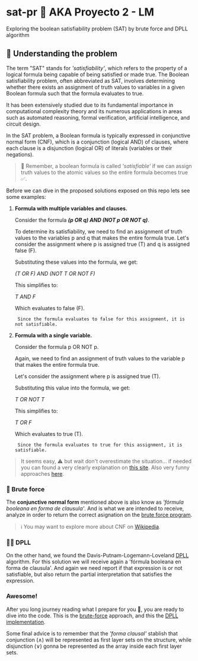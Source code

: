 # sat-pr 👾 AKA Proyecto 2 - LM

Exploring the boolean satisfiability problem (SAT) by brute force and DPLL algorithm

## 🧐 Understanding the problem

The term "SAT" stands for *'satisfiability'*, which refers to the property of a logical formula being capable of being satisfied or made true. The Boolean satisfiability problem, often abbreviated as SAT, involves determining whether there exists an assignment of truth values to variables in a given Boolean formula such that the formula evaluates to true. 

It has been extensively studied due to its fundamental importance in computational complexity theory and its numerous applications in areas such as automated reasoning, formal verification, artificial intelligence, and circuit design.

In the SAT problem, a Boolean formula is typically expressed in conjunctive normal form (CNF), which is a conjunction (logical AND) of clauses, where each clause is a disjunction (logical OR) of literals (variables or their negations).

> 🧠 Remember, a boolean formula is called *'satisfiable'* if we can assign truth values to the atomic values so the entire formula becomes true ✅.

Before we can dive in the proposed solutions exposed on this repo lets see some examples:

1. **Formula with multiple variables and clauses.**

    Consider the formula ***(p OR q) AND (NOT p OR NOT q)***.
    
    To determine its satisfiability, we need to find an assignment of truth values to the variables p and q that makes the entire formula true. Let's consider the assignment where p is assigned true (T) and q is assigned false (F).

    Substituting these values into the formula, we get:
    
    *(T OR F) AND (NOT T OR NOT F)*

    This simplifies to:

    *T AND F*

    Which evaluates to false (F).

        Since the formula evaluates to false for this assignment, it is not satisfiable.

2. **Formula with a single variable.**

    Consider the formula p OR NOT p. 
    
    Again, we need to find an assignment of truth values to the variable p that makes the entire formula true.

    Let's consider the assignment where p is assigned true (T).

    Substituting this value into the formula, we get:

    *T OR NOT T*

    This simplifies to:

    *T OR F*

    Which evaluates to true (T).

        Since the formula evaluates to true for this assignment, it is satisfiable.

> It seems easy, ⚠️ but wait don't overestimate the situation... if needed you can found a very clearly explanation on [this site](https://davefernig.com/2018/05/07/solving-sat-in-python/). Also very funny approaches [here](https://math.stackexchange.com/questions/86210/what-is-the-3-sat-problem).

### 🦾 Brute force

The **conjunctive normal form** mentioned above is also know as *'fórmula booleana en forma de clausula'*. And is what we are intended to receive, analyze in order to return the correct asignation on the [brute force program](./brute-force/).  

> ℹ️ You may want to explore more about CNF on [Wikipedia](https://es.wikipedia.org/wiki/Forma_normal_conjuntiva).

### 👩‍💻 DPLL

On the other hand, we found the Davis-Putnam-Logemann-Loveland [DPLL](https://en.wikipedia.org/wiki/DPLL_algorithm) algorithm. For this solution we will receive again a 'fórmula booleana en forma de clausula'. And again we need report if that expression is or not satisfiable, but also return the partial interpretation that satisfies the expression.

### Awesome!

After you long journey reading what I prepare for you 🤗, you are ready to dive into the code. This is the [brute-force](./brute.py) approach, and this the [DPLL implementation](./dpll.py). 

Some final advice is to remember that the *'forma clausal'* stablish that conjunction (∧) will be represented as first layer sets on the structure, while disjunction (∨) gonna be represented as the array inside each first layer sets.